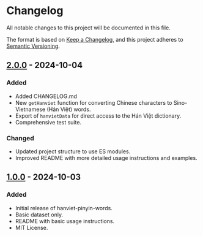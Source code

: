 # Changelog

All notable changes to this project will be documented in this file.

The format is based on [Keep a Changelog](https://keepachangelog.com/en/1.1.0/),
and this project adheres to [Semantic Versioning](https://semver.org/spec/v2.0.0.html).

## [2.0.0] - 2024-10-04

### Added
- Added CHANGELOG.md
- New `getHanviet` function for converting Chinese characters to Sino-Vietnamese (Hán Việt) words.
- Export of `hanvietData` for direct access to the Hán Việt dictionary.
- Comprehensive test suite.

### Changed
- Updated project structure to use ES modules.
- Improved README with more detailed usage instructions and examples.

## [1.0.0] - 2024-10-03

### Added
- Initial release of hanviet-pinyin-words.
- Basic dataset only.
- README with basic usage instructions.
- MIT License.

[unreleased]: https://github.com/ph0ngp/hanviet-pinyin-words/compare/v2.0.0...HEAD
[2.0.0]: https://github.com/ph0ngp/hanviet-pinyin-words/compare/v1.0.0...v2.0.0
[1.0.0]: https://github.com/ph0ngp/hanviet-pinyin-words/releases/tag/v1.0.0